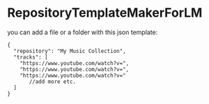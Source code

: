 # RepositoryTemplateMakerForLM
you can add a file or a folder with this json template:
```
{
  "repository": "My Music Collection",
  "tracks": [
    "https://www.youtube.com/watch?v=",
    "https://www.youtube.com/watch?v=",
    "https://www.youtube.com/watch?v="
       //add more etc.
  ]
}
```
